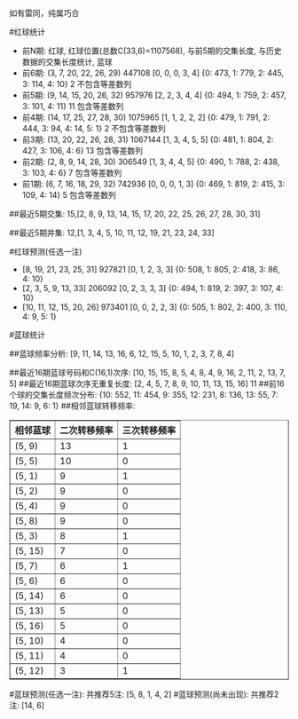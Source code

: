 <!-- 
.. title: 双色球2015083期(2015-07-19)数据分析报告
.. slug: slott-2015083-2015-07-19-report
.. date: 2015-07-20 08:00:00 UTC+08:00
.. tags: Lottery
.. link: 
.. description: 
.. type: text
-->

如有雷同，纯属巧合

<!-- TEASER_END-->

#红球统计

- 前N期: 红球, 红球位置(总数C(33,6)=1107568), 与前5期的交集长度, 与历史数据的交集长度统计, 蓝球
- 前6期: (3, 7, 20, 22, 26, 29) 447108 [0, 0, 0, 3, 4] {0: 473, 1: 779, 2: 445, 3: 114, 4: 10} 2 不包含等差数列
- 前5期: (9, 14, 15, 20, 26, 32) 957976 [2, 2, 3, 4, 4] {0: 494, 1: 759, 2: 457, 3: 101, 4: 11} 11 包含等差数列
- 前4期: (14, 17, 25, 27, 28, 30) 1075965 [1, 1, 2, 2, 2] {0: 479, 1: 791, 2: 444, 3: 94, 4: 14, 5: 1} 2 不包含等差数列
- 前3期: (13, 20, 22, 26, 28, 31) 1067144 [1, 3, 4, 5, 5] {0: 481, 1: 804, 2: 427, 3: 106, 4: 6} 13 包含等差数列
- 前2期: (2, 8, 9, 14, 28, 30) 306549 [1, 3, 4, 4, 5] {0: 490, 1: 788, 2: 438, 3: 103, 4: 6} 7 包含等差数列
- 前1期: (6, 7, 16, 18, 29, 32) 742936 [0, 0, 0, 1, 3] {0: 469, 1: 819, 2: 415, 3: 109, 4: 14} 5 包含等差数列

##最近5期交集:
15,[2, 8, 9, 13, 14, 15, 17, 20, 22, 25, 26, 27, 28, 30, 31]

##最近5期并集:
12,[1, 3, 4, 5, 10, 11, 12, 19, 21, 23, 24, 33]

#红球预测(任选一注)

- [8, 19, 21, 23, 25, 31] 927821 [0, 1, 2, 3, 3] {0: 508, 1: 805, 2: 418, 3: 86, 4: 10}
- [2, 3, 5, 9, 13, 33] 206092 [0, 2, 3, 3, 3] {0: 494, 1: 819, 2: 397, 3: 107, 4: 10}
- [10, 11, 12, 15, 20, 26] 973401 [0, 0, 2, 2, 3] {0: 505, 1: 802, 2: 400, 3: 110, 4: 9, 5: 1}

#蓝球统计

##蓝球频率分析:
[9, 11, 14, 13, 16, 6, 12, 15, 5, 10, 1, 2, 3, 7, 8, 4]

##最近16期蓝球号码和C(16,1)次序:
[10, 15, 15, 8, 5, 4, 8, 4, 9, 16, 2, 11, 2, 13, 7, 5]
##最近16期蓝球次序无重复长度:
[2, 4, 5, 7, 8, 9, 10, 11, 13, 15, 16] 11
##前16个球的交集长度频次分布:
{10: 552, 11: 454, 9: 355, 12: 231, 8: 136, 13: 55, 7: 19, 14: 9, 6: 1}
##相邻蓝球转移频率:
<table border="1" class="table table-striped dataframe">
  <thead>
    <tr style="text-align: right;">
      <th>相邻蓝球</th>
      <th>二次转移频率</th>
      <th>三次转移频率</th>
    </tr>
  </thead>
  <tbody>
    <tr>
      <td>(5, 9)</td>
      <td>13</td>
      <td>1</td>
    </tr>
    <tr>
      <td>(5, 5)</td>
      <td>10</td>
      <td>0</td>
    </tr>
    <tr>
      <td>(5, 1)</td>
      <td>9</td>
      <td>1</td>
    </tr>
    <tr>
      <td>(5, 2)</td>
      <td>9</td>
      <td>0</td>
    </tr>
    <tr>
      <td>(5, 4)</td>
      <td>9</td>
      <td>0</td>
    </tr>
    <tr>
      <td>(5, 8)</td>
      <td>9</td>
      <td>0</td>
    </tr>
    <tr>
      <td>(5, 3)</td>
      <td>8</td>
      <td>1</td>
    </tr>
    <tr>
      <td>(5, 15)</td>
      <td>7</td>
      <td>0</td>
    </tr>
    <tr>
      <td>(5, 7)</td>
      <td>6</td>
      <td>1</td>
    </tr>
    <tr>
      <td>(5, 6)</td>
      <td>6</td>
      <td>0</td>
    </tr>
    <tr>
      <td>(5, 14)</td>
      <td>6</td>
      <td>0</td>
    </tr>
    <tr>
      <td>(5, 13)</td>
      <td>5</td>
      <td>0</td>
    </tr>
    <tr>
      <td>(5, 16)</td>
      <td>5</td>
      <td>0</td>
    </tr>
    <tr>
      <td>(5, 10)</td>
      <td>4</td>
      <td>0</td>
    </tr>
    <tr>
      <td>(5, 11)</td>
      <td>4</td>
      <td>0</td>
    </tr>
    <tr>
      <td>(5, 12)</td>
      <td>3</td>
      <td>1</td>
    </tr>
  </tbody>
</table>
#蓝球预测(任选一注):
共推荐5注: [5, 8, 1, 4, 2]
#蓝球预测(尚未出现):
共推荐2注: [14, 6]

